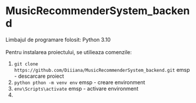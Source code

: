 # MusicRecommenderSystem_backend


Limbajul de programare folosit: Python 3.10 <br />
<br />
Pentru instalarea proiectului, se utilieaza comenzile:

1. ```git clone https://github.com/Diiiana/MusicRecommenderSystem_backend.git```      emsp - descarcare proiect
2. ```python pthon -m venv env```                                                     emsp - creare environment
3. ```env\Scripts\activate```                                                         emsp - activare environment
4. 
